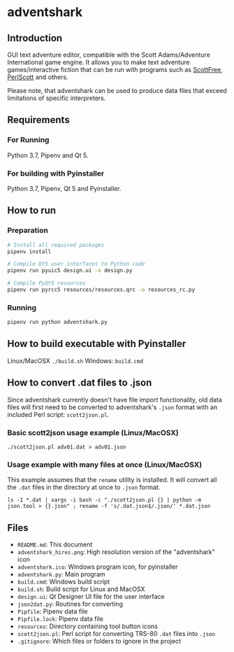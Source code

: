 # adventshark

## Introduction

GUI text adventure editor, compatible with the Scott Adams/Adventure International game engine. It allows you to make text adventure games/interactive fiction that can be run with programs such as [ScottFree](https://www.ifarchive.org/indexes/if-archiveXscott-adamsXinterpretersXscottfree.html), [PerlScott](https://github.com/pdxiv/PerlScott) and others. 

Please note, that adventshark can be used to produce data files that exceed limitations of specific interpreters.

## Requirements

### For Running

Python 3.7, Pipenv and Qt 5.

### For building with Pyinstaller

Python 3.7, Pipenv, Qt 5 and Pyinstaller.

## How to run

### Preparation

```bash
# Install all required packages
pipenv install

# Compile Qt5 user interfaces to Python code
pipenv run pyuic5 design.ui -o design.py

# Compile PyQt5 resources
pipenv run pyrcc5 resources/resources.qrc -o resources_rc.py
```

### Running

```bash
pipenv run python adventshark.py 
```

## How to build executable with Pyinstaller

Linux/MacOSX `./build.sh`
Windows: `build.cmd`

## How to convert .dat files to .json

Since adventshark currently doesn't have file import functionality, old data files will first need to be converted to adventshark's `.json` format with an included Perl script: `scott2json.pl`.

### Basic scott2json usage example (Linux/MacOSX)

`./scott2json.pl adv01.dat > adv01.json`

### Usage example with many files at once (Linux/MacOSX)

This example assumes that the `rename` utility is installed. It will convert all the `.dat` files in the directory at once to `.json` format.

`ls -1 *.dat | xargs -i bash -c "./scott2json.pl {} | python -m json.tool > {}.json" ; rename -f 's/.dat.json$/.json/' *.dat.json`

## Files

- `README.md`: This document
- `adventshark_hires.png`: High resolution version of the "adventshark" icon
- `adventshark.ico`: Windows program icon, for pyinstaller
- `adventshark.py`: Main program
- `build.cmd`: Windows build script
- `build.sh`: Build script for Linux and MacOSX
- `design.ui`: Qt Designer UI file for the user interface
- `json2dat.py`: Routines for converting 
- `Pipfile`: Pipenv data file
- `Pipfile.lock`: Pipenv data file
- `resources`: Directory containing tool button icons
- `scott2json.pl`: Perl script for converting TRS-80 `.dat` files into `.json`
- `.gitignore`: Which files or folders to ignore in the project

